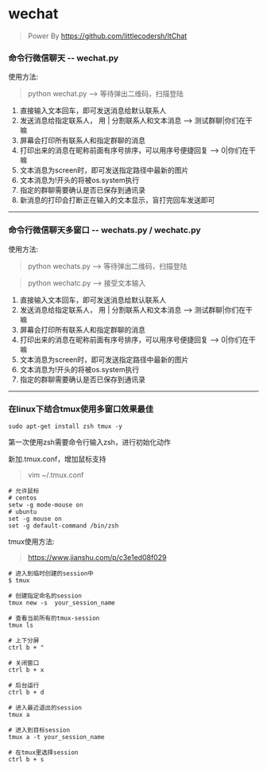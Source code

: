 # wechat
> Power By https://github.com/littlecodersh/ItChat

### 命令行微信聊天 -- wechat.py

使用方法:

> python wechat.py  --> 等待弹出二维码，扫描登陆

1. 直接输入文本回车，即可发送消息给默认联系人
2. 发送消息给指定联系人， 用 | 分割联系人和文本消息  -->  测试群聊|你们在干嘛
3. 屏幕会打印所有联系人和指定群聊的消息
4. 打印出来的消息在昵称前面有序号排序，可以用序号便捷回复  -->  0|你们在干嘛
5. 文本消息为screen时，即可发送指定路径中最新的图片
6. 文本消息为!开头的将被os.system执行
7. 指定的群聊需要确认是否已保存到通讯录
8. 新消息的打印会打断正在输入的文本显示，盲打完回车发送即可

--- 


### 命令行微信聊天多窗口 -- wechats.py / wechatc.py

使用方法:

> python wechats.py  --> 等待弹出二维码，扫描登陆

> python wechatc.py  --> 接受文本输入

1. 直接输入文本回车，即可发送消息给默认联系人
2. 发送消息给指定联系人， 用 | 分割联系人和文本消息  -->  测试群聊|你们在干嘛
3. 屏幕会打印所有联系人和指定群聊的消息
4. 打印出来的消息在昵称前面有序号排序，可以用序号便捷回复  -->  0|你们在干嘛
5. 文本消息为screen时，即可发送指定路径中最新的图片
6. 文本消息为!开头的将被os.system执行
7. 指定的群聊需要确认是否已保存到通讯录

--- 


### 在linux下结合tmux使用多窗口效果最佳
```
sudo apt-get install zsh tmux -y
```

第一次使用zsh需要命令行输入zsh，进行初始化动作

新加.tmux.conf，增加鼠标支持
> vim ~/.tmux.conf
```
# 允许鼠标
# centos
setw -g mode-mouse on
# ubuntu
set -g mouse on
set -g default-command /bin/zsh
```

tmux使用方法:
> https://www.jianshu.com/p/c3e1ed08f029
```
# 进入到临时创建的session中
$ tmux

# 创建指定命名的session
tmux new -s  your_session_name

# 查看当前所有的tmux-session
tmux ls

# 上下分屏
ctrl b + "

# 关闭窗口
ctrl b + x

# 后台运行
ctrl b + d

# 进入最近退出的session
tmux a

# 进入到目标session
tmux a -t your_session_name

# 在tmux里选择session
ctrl b + s
```
